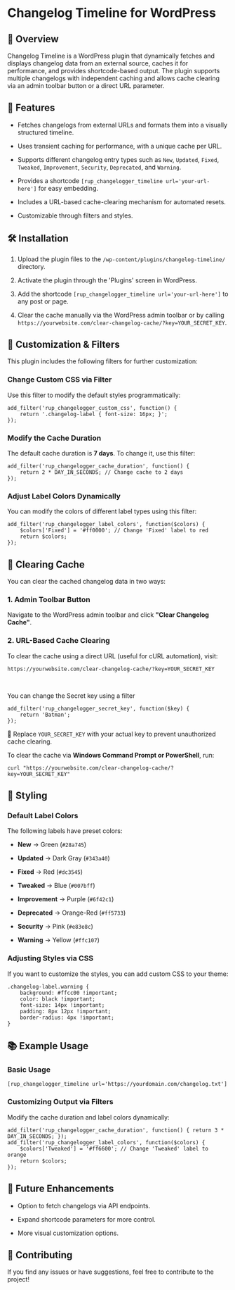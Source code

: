 Changelog Timeline for WordPress
================================

📌 Overview
----------

Changelog Timeline is a WordPress plugin that dynamically fetches and displays
changelog data from an external source, caches it for performance, and provides
shortcode-based output. The plugin supports multiple changelogs with independent
caching and allows cache clearing via an admin toolbar button or a direct URL
parameter.

🚀 Features
----------

-   Fetches changelogs from external URLs and formats them into a visually
    structured timeline.

-   Uses transient caching for performance, with a unique cache per URL.

-   Supports different changelog entry types such as `New`, `Updated`, `Fixed`,
    `Tweaked`, `Improvement`, `Security`, `Deprecated`, and `Warning`.

-   Provides a shortcode `[rup_changelogger_timeline url='your-url-here']` for
    easy embedding.

-   Includes a URL-based cache-clearing mechanism for automated resets.

-   Customizable through filters and styles.

🛠️ Installation
--------------

1.  Upload the plugin files to the `/wp-content/plugins/changelog-timeline/`
    directory.

2.  Activate the plugin through the 'Plugins' screen in WordPress.

3.  Add the shortcode `[rup_changelogger_timeline url='your-url-here']` to any
    post or page.

4.  Clear the cache manually via the WordPress admin toolbar or by calling
    `https://yourwebsite.com/clear-changelog-cache/?key=YOUR_SECRET_KEY`.

🔧 Customization & Filters
-------------------------

This plugin includes the following filters for further customization:

### **Change Custom CSS via Filter**

Use this filter to modify the default styles programmatically:

~~~~~~~~~~~~~~~~~~~~~~~~~~~~~~~~~~~~~~~~~~~~~~~~~~~~~~~~~~~~~~~~~~~~~~~~~~~~~~~~
add_filter('rup_changelogger_custom_css', function() {
    return '.changelog-label { font-size: 16px; }';
});
~~~~~~~~~~~~~~~~~~~~~~~~~~~~~~~~~~~~~~~~~~~~~~~~~~~~~~~~~~~~~~~~~~~~~~~~~~~~~~~~

### **Modify the Cache Duration**

The default cache duration is **7 days**. To change it, use this filter:

~~~~~~~~~~~~~~~~~~~~~~~~~~~~~~~~~~~~~~~~~~~~~~~~~~~~~~~~~~~~~~~~~~~~~~~~~~~~~~~~
add_filter('rup_changelogger_cache_duration', function() {
    return 2 * DAY_IN_SECONDS; // Change cache to 2 days
});
~~~~~~~~~~~~~~~~~~~~~~~~~~~~~~~~~~~~~~~~~~~~~~~~~~~~~~~~~~~~~~~~~~~~~~~~~~~~~~~~

### **Adjust Label Colors Dynamically**

You can modify the colors of different label types using this filter:

~~~~~~~~~~~~~~~~~~~~~~~~~~~~~~~~~~~~~~~~~~~~~~~~~~~~~~~~~~~~~~~~~~~~~~~~~~~~~~~~
add_filter('rup_changelogger_label_colors', function($colors) {
    $colors['Fixed'] = '#ff0000'; // Change 'Fixed' label to red
    return $colors;
});
~~~~~~~~~~~~~~~~~~~~~~~~~~~~~~~~~~~~~~~~~~~~~~~~~~~~~~~~~~~~~~~~~~~~~~~~~~~~~~~~

📢 Clearing Cache
----------------

You can clear the cached changelog data in two ways:

### **1. Admin Toolbar Button**

Navigate to the WordPress admin toolbar and click **"Clear Changelog Cache"**.

### **2. URL-Based Cache Clearing**

To clear the cache using a direct URL (useful for cURL automation), visit:

~~~~~~~~~~~~~~~~~~~~~~~~~~~~~~~~~~~~~~~~~~~~~~~~~~~~~~~~~~~~~~~~~~~~~~~~~~~~~~~~
https://yourwebsite.com/clear-changelog-cache/?key=YOUR_SECRET_KEY
~~~~~~~~~~~~~~~~~~~~~~~~~~~~~~~~~~~~~~~~~~~~~~~~~~~~~~~~~~~~~~~~~~~~~~~~~~~~~~~~

 

You can change the Secret key using a filter

~~~~~~~~~~~~~~~~~~~~~~~~~~~~~~~~~~~~~~~~~~~~~~~~~~~~~~~~~~~~~~~~~~~~~~~~~~~~~~~~
add_filter('rup_changelogger_secret_key', function($key) {
    return 'Batman';
});
~~~~~~~~~~~~~~~~~~~~~~~~~~~~~~~~~~~~~~~~~~~~~~~~~~~~~~~~~~~~~~~~~~~~~~~~~~~~~~~~

🔹 Replace `YOUR_SECRET_KEY` with your actual key to prevent unauthorized cache
clearing.

To clear the cache via **Windows Command Prompt or PowerShell**, run:

~~~~~~~~~~~~~~~~~~~~~~~~~~~~~~~~~~~~~~~~~~~~~~~~~~~~~~~~~~~~~~~~~~~~~~~~~~~~~~~~
curl "https://yourwebsite.com/clear-changelog-cache/?key=YOUR_SECRET_KEY"
~~~~~~~~~~~~~~~~~~~~~~~~~~~~~~~~~~~~~~~~~~~~~~~~~~~~~~~~~~~~~~~~~~~~~~~~~~~~~~~~

🎨 Styling
---------

### **Default Label Colors**

The following labels have preset colors:

-   **New** → Green (`#28a745`)

-   **Updated** → Dark Gray (`#343a40`)

-   **Fixed** → Red (`#dc3545`)

-   **Tweaked** → Blue (`#007bff`)

-   **Improvement** → Purple (`#6f42c1`)

-   **Deprecated** → Orange-Red (`#ff5733`)

-   **Security** → Pink (`#e83e8c`)

-   **Warning** → Yellow (`#ffc107`)

### **Adjusting Styles via CSS**

If you want to customize the styles, you can add custom CSS to your theme:

~~~~~~~~~~~~~~~~~~~~~~~~~~~~~~~~~~~~~~~~~~~~~~~~~~~~~~~~~~~~~~~~~~~~~~~~~~~~~~~~
.changelog-label.warning {
    background: #ffcc00 !important;
    color: black !important;
    font-size: 14px !important;
    padding: 8px 12px !important;
    border-radius: 4px !important;
}
~~~~~~~~~~~~~~~~~~~~~~~~~~~~~~~~~~~~~~~~~~~~~~~~~~~~~~~~~~~~~~~~~~~~~~~~~~~~~~~~

📚 Example Usage
---------------

### **Basic Usage**

~~~~~~~~~~~~~~~~~~~~~~~~~~~~~~~~~~~~~~~~~~~~~~~~~~~~~~~~~~~~~~~~~~~~~~~~~~~~~~~~
[rup_changelogger_timeline url='https://yourdomain.com/changelog.txt']
~~~~~~~~~~~~~~~~~~~~~~~~~~~~~~~~~~~~~~~~~~~~~~~~~~~~~~~~~~~~~~~~~~~~~~~~~~~~~~~~

### **Customizing Output via Filters**

Modify the cache duration and label colors dynamically:

~~~~~~~~~~~~~~~~~~~~~~~~~~~~~~~~~~~~~~~~~~~~~~~~~~~~~~~~~~~~~~~~~~~~~~~~~~~~~~~~
add_filter('rup_changelogger_cache_duration', function() { return 3 * DAY_IN_SECONDS; });
add_filter('rup_changelogger_label_colors', function($colors) {
    $colors['Tweaked'] = '#ff6600'; // Change 'Tweaked' label to orange
    return $colors;
});
~~~~~~~~~~~~~~~~~~~~~~~~~~~~~~~~~~~~~~~~~~~~~~~~~~~~~~~~~~~~~~~~~~~~~~~~~~~~~~~~

🎯 Future Enhancements
---------------------

-   Option to fetch changelogs via API endpoints.

-   Expand shortcode parameters for more control.

-   More visual customization options.

🤝 Contributing
--------------

If you find any issues or have suggestions, feel free to contribute to the
project!
